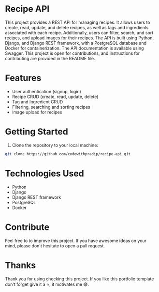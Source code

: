# Recipe API

This project provides a REST API for managing recipes. It allows users to create, read, update, and delete recipes, as well as tags and ingredients associated with each recipe. Additionally, users can filter, search, and sort recipes, and upload images for their recipes. The API is built using Python, Django, and Django REST framework, with a PostgreSQL database and Docker for containerization. The API documentation is available using Swagger. This project is open for contributions, and instructions for contributing are provided in the README file.


# Features

- User authentication (signup, login)
- Recipe CRUD (create, read, update, delete)
- Tag and Ingredient CRUD
- Filtering, searching and sorting recipes
- Image upload for recipes


# Getting Started
1. Clone the repository to your local machine:
```bash
git clone https://github.com/codewithpradip/recipe-api.git
```

# Technologies Used
- Python
- Django
- Django REST framework
- PostgreSQL
- Docker

# Contribute
Feel free to to improve this project. If you have awesome ideas on your mind, please don't hesitate to open a pull request.


# Thanks
Thank you for using checking this project. If you like this portfolio template don't forget give it a ⭐, it motivates me 😄.
